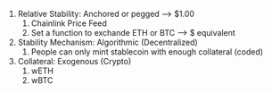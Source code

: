 1. Relative Stability: Anchored or pegged --> $1.00
    1. Chainlink Price Feed
    2. Set a function to exchande ETH or BTC --> $ equivalent
2. Stability Mechanism: Algorithmic (Decentralized)
    1. People can only mint stablecoin with enough collateral (coded)
3. Collateral: Exogenous (Crypto)
    1. wETH
    2. wBTC